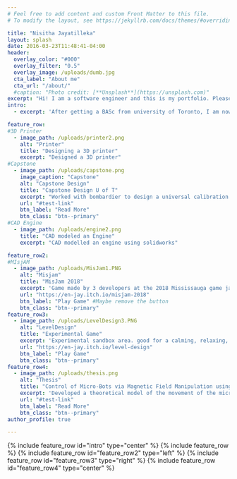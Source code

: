 ```yaml
---
# Feel free to add content and custom Front Matter to this file.
# To modify the layout, see https://jekyllrb.com/docs/themes/#overriding-theme-defaults

title: "Nisitha Jayatilleka"
layout: splash
date: 2016-03-23T11:48:41-04:00
header:
  overlay_color: "#000"
  overlay_filter: "0.5"
  overlay_image: /uploads/dumb.jpg
  cta_label: "About me"
  cta_url: "/about/"
  #caption: "Photo credit: [**Unsplash**](https://unsplash.com)"
excerpt: "Hi! I am a software engineer and this is my portfolio. Please enjoy your stay here and don't hesitate to contact me if you see something interesting."
intro: 
  - excerpt: 'After getting a BASc from university of Toronto, I am now exploring the fields listed below. Click on one to discover more' # Centered with `type="center"`'

feature_row:
#3D Printer
  - image_path: /uploads/printer2.png
    alt: "Printer"
    title: "Designing a 3D printer"
    excerpt: "Designed a 3D printer"
#Capstone
  - image_path: /uploads/capstone.png
    image_caption: "Capstone"
    alt: "Capstone Design"
    title: "Capstone Design U of T"
    excerpt: "Worked with bombardier to design a universal calibration block"
    url: "#test-link"
    btn_label: "Read More"
    btn_class: "btn--primary"
#CAD Engine
  - image_path: /uploads/engine2.png
    title: "CAD modeled an Engine"
    excerpt: "CAD modelled an engine using solidworks"

feature_row2:
#MIsjAM
  - image_path: /uploads/MisJam1.PNG
    alt: "Misjam"
    title: "MisJam 2018"
    excerpt: 'Game made by 3 developers at the 2018 Mississauga game jam. It's filled with tension. An act of balancing defying gravity and invisible wind forces.'
    url: "https://en-jay.itch.io/misjam-2018"
    btn_label: "Play Game" #Maybe remove the button
    btn_class: "btn--primary"
feature_row3:
  - image_path: /uploads/LevelDesign3.PNG
    alt: "LevelDesign"
    title: "Experimental Game"
    excerpt: 'Experimental sandbox area. good for a calming, relaxing, meditative walkaround in the rain.'.
    url: "https://en-jay.itch.io/level-design"
    btn_label: "Play Game"
    btn_class: "btn--primary"
feature_row4:
  - image_path: /uploads/thesis.png
    alt: "Thesis"
    title: "Control of Micro-Bots via Magnetic Field Manipulation using a Vision Feedback Control System."
    excerpt: 'Developed a theoretical model of the movement of the micro-bot. Designed a visual feedback control system and implemented it using an Arduino Mega 2560.'
    url: "#test-link"
    btn_label: "Read More"
    btn_class: "btn--primary"
author_profile: true

---
```


{% include feature_row id="intro" type="center" %}
{% include feature_row %}
{% include feature_row id="feature_row2" type="left" %}
{% include feature_row id="feature_row3" type="right" %}
{% include feature_row id="feature_row4" type="center" %}